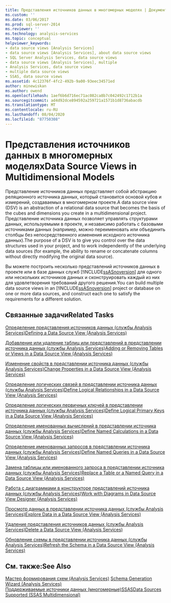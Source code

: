 ```yaml
---
title: Представления источников данных в многомерных моделях | Документация Майкрософт
ms.custom: ''
ms.date: 03/06/2017
ms.prod: sql-server-2014
ms.reviewer: ''
ms.technology: analysis-services
ms.topic: conceptual
helpviewer_keywords:
- data source views [Analysis Services]
- data source views [Analysis Services], about data source views
- SQL Server Analysis Services, data source views
- data source views [Analysis Services], multiple
- Analysis Services, data source views
- multiple data source views
- SSAS, data source views
ms.assetid: 4c12376f-4fc2-492b-9a00-93eec34571ed
author: minewiskan
ms.author: owend
ms.openlocfilehash: 1aef6b6d716ec71ac082ca8b7c042492c1712b1a
ms.sourcegitcommit: ad4d92dce894592a259721a1571b1d8736abacdb
ms.translationtype: MT
ms.contentlocale: ru-RU
ms.lasthandoff: 08/04/2020
ms.locfileid: "87750308"
---
```

# <a name="data-source-views-in-multidimensional-models"></a><span data-ttu-id="63776-102">Представления источников данных в многомерных моделях</span><span class="sxs-lookup"><span data-stu-id="63776-102">Data Source Views in Multidimensional Models</span></span>
  <span data-ttu-id="63776-103">Представление источников данных представляет собой абстракцию реляционного источника данных, который становится основой кубов и измерений, создаваемых в многомерном проекте.</span><span class="sxs-lookup"><span data-stu-id="63776-103">A data source view (DSV) is an abstraction of a relational data source that becomes the basis of the cubes and dimensions you create in a multidimensional project.</span></span> <span data-ttu-id="63776-104">Представление источника данных позволяет управлять структурами данных, используемыми в проекте, и независимо работать с базовыми источниками данных (например, можно переименовать или объединить столбцы без непосредственного изменения исходного источника данных).</span><span class="sxs-lookup"><span data-stu-id="63776-104">The purpose of a DSV is to give you control over the data structures used in your project, and to work independently of the underlying data sources (for example, the ability to rename or concatenate columns without directly modifying the original data source).</span></span>  
  
 <span data-ttu-id="63776-105">Вы можете построить несколько представлений источников данных в проекте или в базе данных служб [!INCLUDE[ssASnoversion](../../includes/ssasnoversion-md.md)] для одного или нескольких источников данных и сконструировать каждый из них для удовлетворения требований другого решения.</span><span class="sxs-lookup"><span data-stu-id="63776-105">You can build multiple data source views in an [!INCLUDE[ssASnoversion](../../includes/ssasnoversion-md.md)] project or database on one or more data sources, and construct each one to satisfy the requirements for a different solution.</span></span>  
  
## <a name="related-tasks"></a><span data-ttu-id="63776-106">Связанные задачи</span><span class="sxs-lookup"><span data-stu-id="63776-106">Related Tasks</span></span>  
 [<span data-ttu-id="63776-107">Определение представления источников данных (службы Analysis Services)</span><span class="sxs-lookup"><span data-stu-id="63776-107">Defining a Data Source View &#40;Analysis Services&#41;</span></span>](defining-a-data-source-view-analysis-services.md)  
  
 [<span data-ttu-id="63776-108">Добавление или удаление таблиц или представлений в представлении источника данных (службы Analysis Services)</span><span class="sxs-lookup"><span data-stu-id="63776-108">Adding or Removing Tables or Views in a Data Source View &#40;Analysis Services&#41;</span></span>](adding-or-removing-tables-or-views-in-a-data-source-view-analysis-services.md)  
  
 [<span data-ttu-id="63776-109">Изменение свойств в представлении источника данных (службы Analysis Services)</span><span class="sxs-lookup"><span data-stu-id="63776-109">Change Properties in a Data Source View &#40;Analysis Services&#41;</span></span>](change-properties-in-a-data-source-view-analysis-services.md)  
  
 [<span data-ttu-id="63776-110">Определение логических связей в представлении источника данных (службы Analysis Services)</span><span class="sxs-lookup"><span data-stu-id="63776-110">Define Logical Relationships in a Data Source View &#40;Analysis Services&#41;</span></span>](define-logical-relationships-in-a-data-source-view-analysis-services.md)  
  
 [<span data-ttu-id="63776-111">Определение логических первичных ключей в представлении источника данных (службы Analysis Services)</span><span class="sxs-lookup"><span data-stu-id="63776-111">Define Logical Primary Keys in a Data Source View &#40;Analysis Services&#41;</span></span>](define-logical-primary-keys-in-a-data-source-view-analysis-services.md)  
  
 [<span data-ttu-id="63776-112">Определение именованных вычислений в представлении источника данных (службы Analysis Services)</span><span class="sxs-lookup"><span data-stu-id="63776-112">Define Named Calculations in a Data Source View &#40;Analysis Services&#41;</span></span>](define-named-calculations-in-a-data-source-view-analysis-services.md)  
  
 [<span data-ttu-id="63776-113">Определение именованных запросов в представлении источника данных (службы Analysis Services)</span><span class="sxs-lookup"><span data-stu-id="63776-113">Define Named Queries in a Data Source View &#40;Analysis Services&#41;</span></span>](define-named-queries-in-a-data-source-view-analysis-services.md)  
  
 [<span data-ttu-id="63776-114">Замена таблицы или именованного запроса в представлении источника данных (службы Analysis Services)</span><span class="sxs-lookup"><span data-stu-id="63776-114">Replace a Table or a Named Query in a Data Source View &#40;Analysis Services&#41;</span></span>](replace-a-table-or-a-named-query-in-a-data-source-view-analysis-services.md)  
  
 [<span data-ttu-id="63776-115">Работа с диаграммами в конструкторе представлений источника данных (службы Analysis Services)</span><span class="sxs-lookup"><span data-stu-id="63776-115">Work with Diagrams in Data Source View Designer &#40;Analysis Services&#41;</span></span>](work-with-diagrams-in-data-source-view-designer-analysis-services.md)  
  
 [<span data-ttu-id="63776-116">Просмотр данных в представлении источника данных (службы Analysis Services)</span><span class="sxs-lookup"><span data-stu-id="63776-116">Explore Data in a Data Source View &#40;Analysis Services&#41;</span></span>](explore-data-in-a-data-source-view-analysis-services.md)  
  
 [<span data-ttu-id="63776-117">Удаление представления источников данных (службы Analysis Services)</span><span class="sxs-lookup"><span data-stu-id="63776-117">Delete a Data Source View &#40;Analysis Services&#41;</span></span>](delete-a-data-source-view-analysis-services.md)  
  
 [<span data-ttu-id="63776-118">Обновление схемы в представлении источника данных (службы Analysis Services)</span><span class="sxs-lookup"><span data-stu-id="63776-118">Refresh the Schema in a Data Source View &#40;Analysis Services&#41;</span></span>](refresh-the-schema-in-a-data-source-view-analysis-services.md)  
  
## <a name="see-also"></a><span data-ttu-id="63776-119">См. также:</span><span class="sxs-lookup"><span data-stu-id="63776-119">See Also</span></span>  
 <span data-ttu-id="63776-120">[Мастер формирования схем &#40;Analysis Services&#41;](schema-generation-wizard-analysis-services.md) </span><span class="sxs-lookup"><span data-stu-id="63776-120">[Schema Generation Wizard &#40;Analysis Services&#41;](schema-generation-wizard-analysis-services.md) </span></span>  
 [<span data-ttu-id="63776-121">Поддерживаемые источники данных &#40;многомерные&#41;SSAS</span><span class="sxs-lookup"><span data-stu-id="63776-121">Data Sources Supported &#40;SSAS Multidimensional&#41;</span></span>](supported-data-sources-ssas-multidimensional.md)  
  
  
